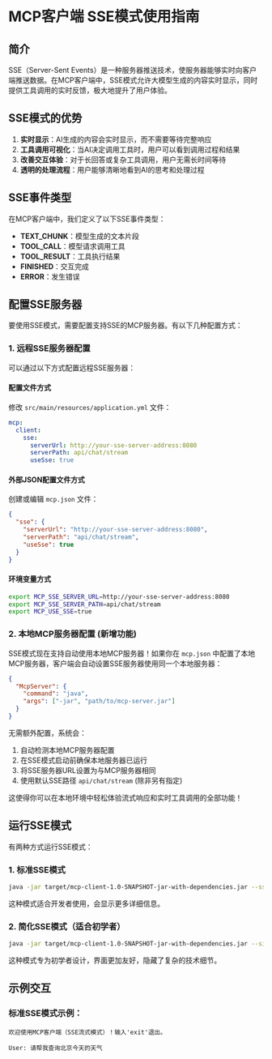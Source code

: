 # MCP客户端 SSE模式使用指南

## 简介

SSE（Server-Sent Events）是一种服务器推送技术，使服务器能够实时向客户端推送数据。在MCP客户端中，SSE模式允许大模型生成的内容实时显示，同时提供工具调用的实时反馈，极大地提升了用户体验。

## SSE模式的优势

1. **实时显示**：AI生成的内容会实时显示，而不需要等待完整响应
2. **工具调用可视化**：当AI决定调用工具时，用户可以看到调用过程和结果
3. **改善交互体验**：对于长回答或复杂工具调用，用户无需长时间等待
4. **透明的处理流程**：用户能够清晰地看到AI的思考和处理过程

## SSE事件类型

在MCP客户端中，我们定义了以下SSE事件类型：

- **TEXT_CHUNK**：模型生成的文本片段
- **TOOL_CALL**：模型请求调用工具
- **TOOL_RESULT**：工具执行结果
- **FINISHED**：交互完成
- **ERROR**：发生错误

## 配置SSE服务器

要使用SSE模式，需要配置支持SSE的MCP服务器。有以下几种配置方式：

### 1. 远程SSE服务器配置

可以通过以下方式配置远程SSE服务器：

#### 配置文件方式
修改 `src/main/resources/application.yml` 文件：

```yaml
mcp:
  client:
    sse:
      serverUrl: http://your-sse-server-address:8080
      serverPath: api/chat/stream
      useSse: true
```

#### 外部JSON配置文件方式
创建或编辑 `mcp.json` 文件：

```json
{
  "sse": {
    "serverUrl": "http://your-sse-server-address:8080",
    "serverPath": "api/chat/stream",
    "useSse": true
  }
}
```

#### 环境变量方式

```bash
export MCP_SSE_SERVER_URL=http://your-sse-server-address:8080
export MCP_SSE_SERVER_PATH=api/chat/stream
export MCP_USE_SSE=true
```

### 2. 本地MCP服务器配置 (新增功能)

SSE模式现在支持自动使用本地MCP服务器！如果你在 `mcp.json` 中配置了本地MCP服务器，客户端会自动设置SSE服务器使用同一个本地服务器：

```json
{
  "McpServer": {
    "command": "java",
    "args": ["-jar", "path/to/mcp-server.jar"]
  }
}
```

无需额外配置，系统会：
1. 自动检测本地MCP服务器配置
2. 在SSE模式启动前确保本地服务器已运行
3. 将SSE服务器URL设置为与MCP服务器相同
4. 使用默认SSE路径 `api/chat/stream` (除非另有指定)

这使得你可以在本地环境中轻松体验流式响应和实时工具调用的全部功能！

## 运行SSE模式

有两种方式运行SSE模式：

### 1. 标准SSE模式

```bash
java -jar target/mcp-client-1.0-SNAPSHOT-jar-with-dependencies.jar --sse
```

这种模式适合开发者使用，会显示更多详细信息。

### 2. 简化SSE模式（适合初学者）

```bash
java -jar target/mcp-client-1.0-SNAPSHOT-jar-with-dependencies.jar --simple
```

这种模式专为初学者设计，界面更加友好，隐藏了复杂的技术细节。

## 示例交互

### 标准SSE模式示例：

```
欢迎使用MCP客户端（SSE流式模式）！输入'exit'退出。

User: 请帮我查询北京今天的天气 